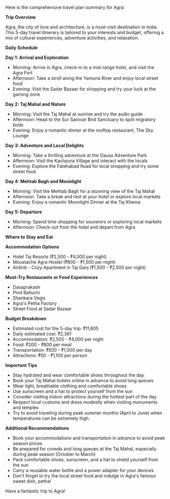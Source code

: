 Here is the comprehensive travel plan summary for Agra:

**Trip Overview**

Agra, the city of love and architecture, is a must-visit destination in India. This 5-day travel itinerary is tailored to your interests and budget, offering a mix of cultural experiences, adventure activities, and relaxation.

**Daily Schedule**

**Day 1: Arrival and Exploration**

* Morning: Arrive in Agra, check-in to a mid-range hotel, and visit the Agra Fort
* Afternoon: Take a stroll along the Yamuna River and enjoy local street food
* Evening: Visit the Sadar Bazaar for shopping and try your luck at the gaming zone

**Day 2: Taj Mahal and Nature**

* Morning: Visit the Taj Mahal at sunrise and try the audio guide
* Afternoon: Head to the Sur Sarovar Bird Sanctuary to spot migratory birds
* Evening: Enjoy a romantic dinner at the rooftop restaurant, The Sky Lounge

**Day 3: Adventure and Local Delights**

* Morning: Take a thrilling adventure at the Dausa Adventure Park
* Afternoon: Visit the Kachpura Village and interact with the locals
* Evening: Explore the Fatehabad Road for local shopping and try some street food

**Day 4: Mehtab Bagh and Moonlight**

* Morning: Visit the Mehtab Bagh for a stunning view of the Taj Mahal
* Afternoon: Take a break and rest at your hotel or explore local markets
* Evening: Enjoy a romantic Moonlight Dinner at the Taj Khema

**Day 5: Departure**

* Morning: Spend time shopping for souvenirs or exploring local markets
* Afternoon: Check-out from the hotel and depart from Agra

**Where to Stay and Eat**

**Accommodation Options**

* Hotel Taj Resorts (₹2,500 - ₹4,000 per night)
* Moustache Agra Hostel (₹800 - ₹1,500 per night)
* Airbnb - Cozy Apartment in Taj Ganj (₹1,500 - ₹2,500 per night)

**Must-Try Restaurants or Food Experiences**

* Dasaprakash
* Pind Balluchi
* Shankara Vegis
* Agra's Petha Factory
* Street Food at Sadar Bazaar

**Budget Breakdown**

* Estimated cost for the 5-day trip: ₹11,805
* Daily estimated cost: ₹2,361
* Accommodation: ₹2,500 - ₹4,000 per night
* Food: ₹200 - ₹800 per meal
* Transportation: ₹500 - ₹1,000 per day
* Attractions: ₹50 - ₹1,100 per person

**Important Tips**

* Stay hydrated and wear comfortable shoes throughout the day
* Book your Taj Mahal tickets online in advance to avoid long queues
* Wear light, breathable clothing and comfortable shoes
* Use sunscreen and a hat to protect yourself from the sun
* Consider visiting indoor attractions during the hottest part of the day
* Respect local customs and dress modestly when visiting monuments and temples
* Try to avoid traveling during peak summer months (April to June) when temperatures can be extremely high.

**Additional Recommendations**

* Book your accommodations and transportation in advance to avoid peak season prices
* Be prepared for crowds and long queues at the Taj Mahal, especially during peak season (October to March)
* Pack comfortable shoes, sunscreen, and a hat to shield yourself from the sun
* Carry a reusable water bottle and a power adapter for your devices
* Don't forget to try the local street food and indulge in Agra's famous sweet dish, petha!

Have a fantastic trip to Agra!